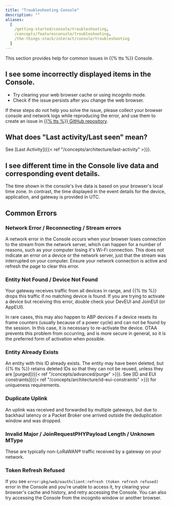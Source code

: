 ```yaml
---
title: "Troubleshooting Console"
description: ""
aliases:
  [
    /getting-started/console/troubleshooting,
    /concepts/featuresconsole/troubleshooting,
    /the-things-stack/interact/console/troubleshooting
  ]
---
```


This section provides help for common issues in {{% tts %}} Console.

<!--more-->

## I see some incorrectly displayed items in the Console.

- Try clearing your web browser cache or using incognito mode.
- Check if the issue persists after you change the web browser.

If these steps do not help you solve the issue, please collect your browser console and network logs while reproducing the error, and use them to create an issue in [{{% tts %}} GitHub repository](https://github.com/TheThingsNetwork/lorawan-stack).

## What does "Last activity/Last seen" mean?

See [Last Activity]({{< ref "/concepts/architecture/last-activity" >}}).

## I see different time in the Console live data and corresponding event details.

The time shown in the console's live data is based on your browser's local time zone. In contrast, the time displayed in the event details for the device, application, and gateway is provided in UTC.

## Common Errors

### Network Error / Reconnecting / Stream errors

A network error in the Console occurs when your browser loses connection to the stream from the network server, which can happen for a number of reasons, such as your computer losing it's Wi-Fi connection. This does not indicate an error on a device or the network server, just that the stream was interrupted on your computer. Ensure your network connection is active and refresh the page to clear this error.

### Entity Not Found / Device Not Found

Your gateway receives traffic from all devices in range, and {{% tts %}} drops this traffic if no matching device is found. If you are trying to activate a device but receiving this error, double check your DevEUI and JoinEUI (or AppEUI).

In rare cases, this may also happen to ABP devices if a device resets its frame counters (usually because of a power cycle) and can not be found by the session. In this case, it is necessary to re-activate the device. OTAA prevents this problem from occurring, and is more secure in general, so it is the preferred form of activation when possible.

### Entity Already Exists

An entity with this ID already exists. The entity may have been deleted, but {{% tts %}} retains deleted IDs so that they can not be reused, unless they are [purged]({{< ref "/concepts/advanced/purge" >}}). See [ID and EUI constraints]({{< ref "/concepts/architecture/id-eui-constraints" >}}) for uniqueness requirements.

### Duplicate Uplink

An uplink was received and forwarded by multiple gateways, but due to backhaul latency or a Packet Broker one arrived outside the deduplication window and was dropped.

### Invalid Major / JoinRequestPHYPayload Length / Unknown MType

These are typically non-LoRaWAN® traffic received by a gateway on your network.

### Token Refresh Refused

If you see `error:pkg/web/oauthclient:refresh (token refresh refused)` error in the Console and you're unable to access it, try clearing your browser's cache and history, and retry accessing the Console. You can also try accessing the Console from the incognito window or another browser.

